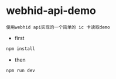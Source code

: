 # webhid-api-demo

```
使用webhid api实现的一个简单的 ic 卡读取demo
```
- first
```sh
npm install
```
- then 
```sh
npm run dev
```
